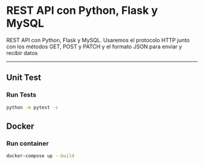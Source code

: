 # REST API con Python, Flask y MySQL

REST API con Python, Flask y MySQL. Usaremos el protocolo HTTP junto con los métodos GET, POST y PATCH y el formato JSON para enviar y recibir datos

<hr/>

## Unit Test
### Run Tests
```bash
python -m pytest -s
```

## Docker
### Run container
```bash
docker-compose up --build
```
